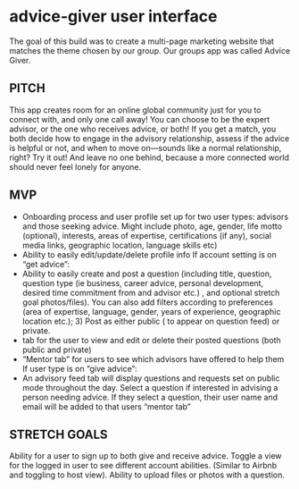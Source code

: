 # advice-giver user interface

The goal of this build was to create a multi-page marketing website that matches the theme chosen by our group. Our groups app was called Advice Giver. 

## PITCH
This app creates room for an online global community just for you to connect with, and only one call away! You can choose to be the expert advisor, or the one who receives advice, or both! If you get a match, you both decide how to engage in the advisory relationship, assess if the advice is helpful or not, and when to move on—sounds like a normal relationship, right? Try it out! And leave no one behind, because a more connected world should never feel lonely for anyone.

## MVP

- Onboarding process and user profile set up for two user types: advisors and those seeking advice.  Might include photo, age, gender, life motto (optional), interests, areas of expertise, certifications (if any), social media links, geographic location, language skills etc)
- Ability to easily edit/update/delete profile info
If account setting is on “get advice”:
- Ability to easily create and post a question (including title,
question, question type (ie business, career advice, personal
development, desired time commitment from and advisor etc.) , and optional stretch goal photos/files). You can also add filters according to preferences (area of expertise, language, gender, years of experience, geographic location etc.); 3) Post as either public ( to appear on question feed) or private.
- tab for the user to view and edit or delete their posted questions (both public and private)
- “Mentor tab” for users to see which advisors have offered to help them
If user type is on “give advice”:
- An advisory feed tab will display questions and requests set on public mode throughout the day. Select a question if interested in advising a person needing advice. If they select a question, their user name and email will be added to that users “mentor tab”

## STRETCH GOALS

Ability for a user to sign up to both give and receive advice. Toggle a view for the logged in user to see different account abilities. (Similar to Airbnb and toggling to host view).
Ability to upload files or photos with a question.